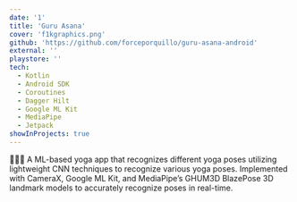 ```yaml
---
date: '1'
title: 'Guru Asana'
cover: 'f1kgraphics.png'
github: 'https://github.com/forceporquillo/guru-asana-android'
external: ''
playstore: ''
tech:
  - Kotlin
  - Android SDK
  - Coroutines
  - Dagger Hilt
  - Google ML Kit
  - MediaPipe
  - Jetpack
showInProjects: true
---
```


🧘🤸‍♀️ A ML-based yoga app that recognizes different yoga poses utilizing lightweight CNN techniques to recognize various yoga poses. Implemented with CameraX, Google ML Kit, and MediaPipe’s GHUM3D BlazePose 3D landmark models to accurately recognize poses in real-time.